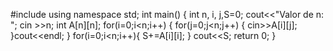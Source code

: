 #include<iostream>
using namespace std;
int main()
{
    int n, i, j,S=0;
    cout<<"Valor de n: "; cin >>n;
    int A[n][n];
    for(i=0;i<n;i++)
    {
        for(j=0;j<n;j++)
        {
            cin>>A[i][j];
        }cout<<endl;
    }
    for(i=0;i<n;i++){
    S+=A[i][i]; }
    cout<<S;
    return 0;
}
